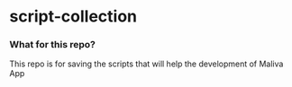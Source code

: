 # script-collection

### What for this repo?

This repo is for saving the scripts that will help the development of Maliva App
